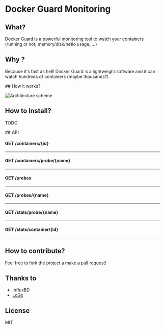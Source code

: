 # Docker Guard Monitoring 

## What?

Docker Guard is a powerful monitoring tool to watch your containers (running or not, memory/disk/netio usage, ...)

## Why ?

Because it's fast as hell! Docker Guard is a lightweight software and it can watch hundreds of containers (maybe thousands?).

## How it works?

![Architecture scheme](http://i.imgur.com/74qYu4z.png?1)

## How to install?

TODO

## API

#### GET /containers/{id}

___

#### GET /containers/probe/{name}

___

#### GET /probes

___

#### GET /probes/{name}

___

#### GET /stats/probe/{name}

___

#### GET /stats/container/{id}

___

## How to contribute?


Feel free to fork the project a make a pull request!

## Thanks to

* [InfluxBD](https://github.com/influxdb/influxdb)
* [LoGo](https://github.com/Nurza/LoGo)

## License

MIT
